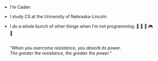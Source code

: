 - I'm Caden
- I study CS at the University of Nebraska-Lincoln
- I do a whole bunch of other things when I'm not programming: 🏀 🏈 🎹 🎮 📖<br/><br/>

  *"When you overcome resistance, you absorb its power.*<br/>
  *The greater the resistance, the greater the power."*<br/>

